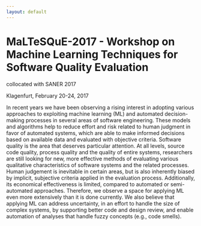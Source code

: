 ```yaml
---
layout: default
---
```


# MaLTeSQuE-2017 - Workshop on Machine Learning Techniques for Software Quality Evaluation 

collocated with SANER 2017 

Klagenfurt, February 20-24, 2017 

In recent years we have been observing a rising interest in adopting various approaches to exploiting machine learning (ML) and automated decision-making processes in several areas of software engineering. These models and algorithms help to reduce effort and risk related to human judgment in favor of automated systems, which are able to make informed decisions based on available data and evaluated with objective criteria. 
Software quality is the area that deserves particular attention. At all levels, source code quality, process quality and the quality of entire systems, researchers are still looking for new, more effective methods of evaluating various qualitative characteristics of software systems and the related processes. 
Human judgement is inevitable in certain areas, but is also inherently biased by implicit, subjective criteria applied in the evaluation process. Additionally, its economical effectiveness is limited, compared to automated or semi-automated approaches. Therefore, we observe a space for applying ML even more extensively than it is done currently. 
We also believe that applying ML can address uncertainty, in an effort to handle the size of complex systems, by supporting better code and design review, and 
enable automation of analyses that handle fuzzy concepts (e.g., code smells). 

